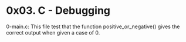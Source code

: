 # 0x03. C - Debugging

0-main.c: This file test that the function positive_or_negative() gives the correct output when given a case of 0.

